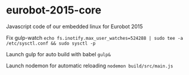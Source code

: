 # eurobot-2015-core
Javascript code of our embedded linux for Eurobot 2015

Fix gulp-watch
  ```echo fs.inotify.max_user_watches=524288 | sudo tee -a /etc/sysctl.conf && sudo sysctl -p```

Launch gulp for auto build with babel
  ``` gulp& ```

Launch nodemon for automatic reloading
  ```nodemon build/src/main.js```
